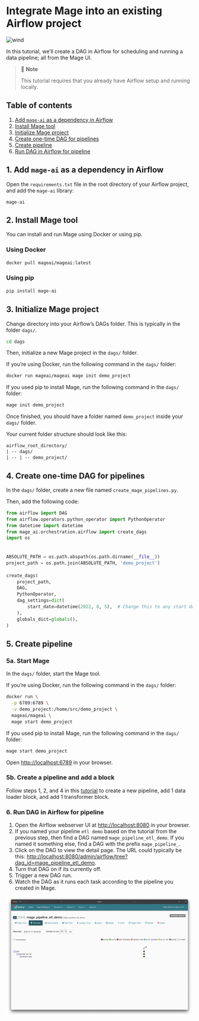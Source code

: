 # Integrate Mage into an existing Airflow project

<img
  alt="wind"
  src="https://www.penccil.com/files/U_95_240356858903_wt5.gif"
/>

In this tutorial, we’ll create a DAG in Airflow for scheduling and
running a data pipeline; all from the Mage UI.

> 🤔 <b>Note</b>
>
> This tutorial requires that you already have Airflow setup and running locally.

## Table of contents
1. [Add `mage-ai` as a dependency in Airflow](#1-add-mage-ai-as-a-dependency-in-airflow)
1. [Install Mage tool](#2-install-mage-tool)
1. [Initialize Mage project](#3-initialize-mage-project)
1. [Create one-time DAG for pipelines](#4-create-one-time-dag-for-pipelines)
1. [Create pipeline](#5-create-pipeline)
1. [Run DAG in Airflow for pipeline](#6-run-dag-in-airflow-for-pipeline)

## 1. Add `mage-ai` as a dependency in Airflow
Open the `requirements.txt` file in the root directory of your Airflow project,
and add the `mage-ai` library:

```
mage-ai
```

## 2. Install Mage tool
You can install and run Mage using Docker or using pip.

### Using Docker
```bash
docker pull mageai/mageai:latest
```

### Using pip
```bash
pip install mage-ai
```

## 3. Initialize Mage project

Change directory into your Airflow’s DAGs folder. This is typically in the folder `dags/`.

```bash
cd dags
```

Then, initialize a new Mage project in the `dags/` folder.

If you’re using Docker, run the following command in the `dags/` folder:

```bash
docker run mageai/mageai mage init demo_project
```

If you used pip to install Mage, run the following command in the `dags/` folder:

```bash
mage init demo_project
```

Once finished, you should have a folder named `demo_project` inside your `dags/` folder.

Your current folder structure should look like this:

```
airflow_root_directory/
| -- dags/
| -- | -- demo_project/
```

## 4. Create one-time DAG for pipelines

In the `dags/` folder, create a new file named `create_mage_pipelines.py`.

Then, add the following code:

```python
from airflow import DAG
from airflow.operators.python_operator import PythonOperator
from datetime import datetime
from mage_ai.orchestration.airflow import create_dags
import os


ABSOLUTE_PATH = os.path.abspath(os.path.dirname(__file__))
project_path = os.path.join(ABSOLUTE_PATH, 'demo_project')

create_dags(
    project_path,
    DAG,
    PythonOperator,
    dag_settings=dict(
        start_date=datetime(2022, 8, 5),  # Change this to any start date you want
    ),
    globals_dict=globals(),
)
```

## 5. Create pipeline

### 5a. Start Mage

In the `dags/` folder, start the Mage tool.

If you’re using Docker, run the following command in the `dags/` folder:

```bash
docker run \
  -p 6789:6789 \
  -v demo_project:/home/src/demo_project \
  mageai/mageai \
  mage start demo_project
```

If you used pip to install Mage, run the following command in the `dags/` folder:

```bash
mage start demo_project
```

Open [http://localhost:6789](http://localhost:6789) in your browser.

### 5b. Create a pipeline and add a block

Follow steps 1, 2, and 4 in this [tutorial](../../quick_start/etl_restaurant/README.md)
to create a new pipeline, add 1 data loader block, and add 1 transformer block.

### 6. Run DAG in Airflow for pipeline

1. Open the Airflow webserver UI at [http://localhost:8080](http://localhost:8080) in your browser.
1. If you named your pipeline `etl demo` based on the tutorial from the previous step,
then find a DAG named `mage_pipeline_etl_demo`. If you named it something else, find a DAG with the prefix `mage_pipeline_`.
1. Click on the DAG to view the detail page. The URL could typically be this: [http://localhost:8080/admin/airflow/tree?dag_id=mage_pipeline_etl_demo](http://localhost:8080/admin/airflow/tree?dag_id=mage_pipeline_etl_demo).
1. Turn that DAG on if its currently off.
1. Trigger a new DAG run.
1. Watch the DAG as it runs each task according to the pipeline you created in Mage.

<img
  alt="Mage in Airflow"
  src="mage-airflow.jpg"
/>
